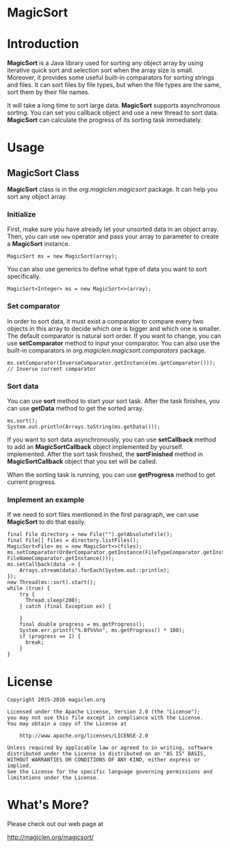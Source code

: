 MagicSort
=================================

# Introduction

**MagicSort** is a Java library used for sorting any object array by using iterative quick sort and selection sort when the array size is small. Moreover, it provides some useful built-in comparators for sorting strings and files. It can sort files by file types, but when the file types are the same, sort them by their file names.

It will take a long time to sort large data. **MagicSort** supports asynchronous sorting. You can set you callback object and use a new thread to sort data. **MagicSort** can calculate the progress of its sorting task immediately.

# Usage

## MagicSort Class

**MagicSort** class is in the *org.magiclen.magicsort* package. It can help you sort any object array.

### Initialize

First, make sure you have already let your unsorted data in an object array. Then, you can use `new` operator and pass your array to parameter to create a **MagicSort** instance.

    MagicSort ms = new MagicSort(array);

You can also use generics to define what type of data you want to sort specifically.

    MagicSort<Integer> ms = new MagicSort<>(array);

### Set comparator

In order to sort data, it must exist a comparator to compare every two objects in this array to decide which one is bigger and which one is smaller. The default comparator is natural sort order. If you want to change, you can use **setComparator** method to input your comparator. You can also use the built-in comparators in *org.magiclen.magicsort.comparators* package.

    ms.setComparator(InverseComparator.getInstance(ms.getComparator())); // Inverse current comparator

### Sort data

You can use **sort** method to start your sort task. After the task finishes, you can use **getData** method to get the sorted array.

    ms.sort();
    System.out.println(Arrays.toString(ms.getData()));

If you want to sort data asynchronously, you can use **setCallback** method to add an **MagicSortCallback** object implemented by yourself. implemented. After the sort task finished, the **sortFinished** method in **MagicSortCallback** object that you set will be called.

When the sorting task is running, you can use **getProgress** method to get current progress.

### Implement an example

If we need to sort files mentioned in the first paragraph, we can use **MagicSort** to do that easily.

    final File directory = new File("").getAbsoluteFile();
    final File[] files = directory.listFiles();
    MagicSort<File> ms = new MagicSort<>(files);
    ms.setComparator(OrderComparator.getInstance(FileTypeComparator.getInstance(), FileNameComparator.getInstance()));
    ms.setCallback(data -> {
        Arrays.stream(data).forEach(System.out::println);
    });
    new Thread(ms::sort).start();
    while (true) {
        try {
          Thread.sleep(200);
        } catch (final Exception ex) {

        }
        final double progress = ms.getProgress();
        System.err.printf("%.0f%%%n", ms.getProgress() * 100);
        if (progress == 1) {
          break;
        }
    }

# License

    Copyright 2015-2016 magiclen.org

    Licensed under the Apache License, Version 2.0 (the "License");
    you may not use this file except in compliance with the License.
    You may obtain a copy of the License at

        http://www.apache.org/licenses/LICENSE-2.0

    Unless required by applicable law or agreed to in writing, software
    distributed under the License is distributed on an "AS IS" BASIS,
    WITHOUT WARRANTIES OR CONDITIONS OF ANY KIND, either express or implied.
    See the License for the specific language governing permissions and
    limitations under the License.

# What's More?

Please check out our web page at

http://magiclen.org/magicsort/
